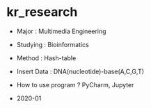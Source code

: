# kr_research

- Major : Multimedia Engineering
- Studying : Bioinformatics
- Method : Hash-table


- Insert Data : DNA(nucleotide)-base(A,C,G,T)
- How to use program ? PyCharm, Jupyter
- 2020-01
